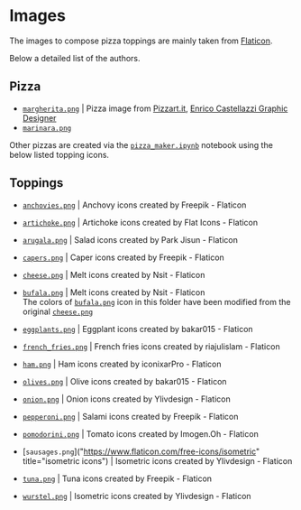# Images

The images to compose pizza toppings are mainly taken from [Flaticon](https://www.flaticon.com/).

Below a detailed list of the authors.
<!-- TODO. Add authors to the bottom of the graph/site footer. -->

## Pizza
* [`margherita.png`](./pizzas/margherita.png) | Pizza image from [Pizzart.it](http://www.pizzart.it/pizze.html), [Enrico Castellazzi Graphic Designer](https://www.enricocastellazzi.com/)
* [`marinara.png`](./pizzas/marinara.png)

Other pizzas are created via the [`pizza_maker.ipynb`](../pizza_maker.ipynb) notebook using the below listed topping icons.

## Toppings
* [`anchovies.png`](https://www.flaticon.com/free-icons/anchovy) | Anchovy icons created by Freepik - Flaticon

* [`artichoke.png`](https://www.flaticon.com/free-icons/artichoke) | Artichoke icons created by Flat Icons - Flaticon

* [`arugala.png`](https://www.flaticon.com/free-icons/salad) | Salad icons created by Park Jisun - Flaticon

* [`capers.png`](https://www.flaticon.com/free-icons/caper) | Caper icons created by Freepik - Flaticon

* [`cheese.png`](https://www.flaticon.com/free-icons/melt) | Melt icons created by Nsit - Flaticon

* [`bufala.png`](https://www.flaticon.com/free-icons/melt) | Melt icons created by Nsit - Flaticon
<br> The colors of [`bufala.png`](./bufala.png) icon in this folder have been modified from the original [`cheese.png`](./cheese.png)

* [`eggplants.png`]("https://www.flaticon.com/free-icons/eggplant") | Eggplant icons created by bakar015 - Flaticon

* [`french_fries.png`](https://www.flaticon.com/free-icons/french-fries) | French fries icons created by riajulislam - Flaticon

* [`ham.png`]("https://www.flaticon.com/free-icons/ham) | Ham icons created by iconixarPro - Flaticon

* [`olives.png`](https://www.flaticon.com/free-icons/olive) | Olive icons created by bakar015 - Flaticon

* [`onion.png`]("https://www.flaticon.com/free-icons/onion") | Onion icons created by Ylivdesign - Flaticon

* [`pepperoni.png`](https://www.flaticon.com/free-icons/salami) | Salami icons created by Freepik - Flaticon

* [`pomodorini.png`](https://www.flaticon.com/free-icons/tomato) | Tomato icons created by Imogen.Oh - Flaticon

* [`sausages.png`]("https://www.flaticon.com/free-icons/isometric" title="isometric icons") | Isometric icons created by Ylivdesign - Flaticon

* [`tuna.png`]("https://www.flaticon.com/free-icons/tuna") | Tuna icons created by Freepik - Flaticon

* [`wurstel.png`](https://www.flaticon.com/free-icons/isometric) | Isometric icons created by Ylivdesign - Flaticon